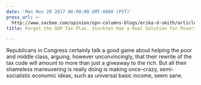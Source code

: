 ```yaml
---
date: 'Mon Nov 20 2017 00:00:00 GMT-0800 (PST)'
press_url: >-
  http://www.sacbee.com/opinion/opn-columns-blogs/erika-d-smith/article185683993.html
title: Forget the GOP Tax Plan. Stockton Has a Real Solution for Poverty – Free Money

---
```


Republicans in Congress certainly talk a good game about helping the poor and middle class, arguing, however unconvincingly, that their rewrite of the tax code will amount to more than just a giveaway to the rich. But all their shameless maneuvering is really doing is making once-crazy, semi-socialistic economic ideas, such as universal basic income, seem sane.
